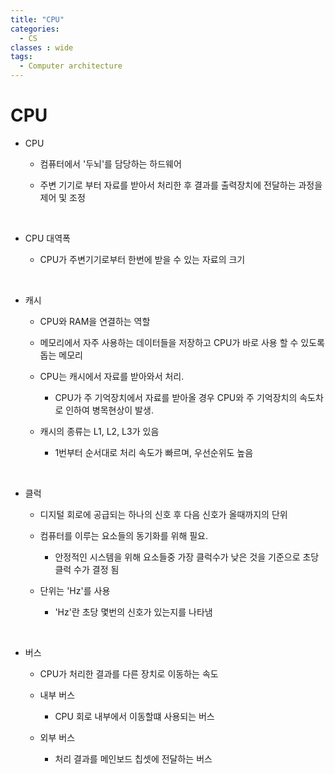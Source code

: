 ```yaml
---
title: "CPU"
categories:
  - CS
classes : wide
tags:
  - Computer architecture
---
```


<h1>
CPU
</h1>

- CPU

  - 컴퓨터에서 '두뇌'를 담당하는 하드웨어

  - 주변 기기로 부터 자료를 받아서 처리한 후 결과를 출력장치에 전달하는 과정을 제어 및 조정

<br>

- CPU 대역폭 

    - CPU가 주변기기로부터 한번에 받을 수 있는 자료의 크기  
  
<br>

- 캐시

  - CPU와 RAM을 연결하는 역할
  
  - 메모리에서 자주 사용하는 데이터들을 저장하고 CPU가 바로 사용 할 수 있도록 돕는 메모리
  
  - CPU는 캐시에서 자료를 받아와서 처리.

    - CPU가 주 기억장치에서 자료를 받아올 경우 CPU와 주 기억장치의 속도차로 인하여 병목현상이 발생.
  
  - 캐시의 종류는 L1, L2, L3가 있음

    - 1번부터 순서대로 처리 속도가 빠르며, 우선순위도 높음

<br>

- 클럭 

  - 디지털 회로에 공급되는 하나의 신호 후 다음 신호가 올때까지의 단위

  - 컴퓨터를 이루는 요소들의 동기화를 위해 필요.
    - 안정적인 시스템을 위해 요소들중 가장 클럭수가 낮은 것을 기준으로 초당 클럭 수가 결정 됨 


  - 단위는 'Hz'를 사용

    - 'Hz'란 초당 몇번의 신호가 있는지를 나타냄  

<br>

- 버스 

  - CPU가 처리한 결과를 다른 장치로 이동하는 속도 

  - 내부 버스 

    - CPU 회로 내부에서 이동할떄 사용되는 버스

  - 외부 버스 

    - 처리 결과를 메인보드 칩셋에 전달하는 버스  


